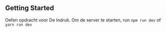 ## Getting Started

Oefen opdracht voor De Indruk. Om de server te starten, run `npm run dev` of `yarn run dev`
